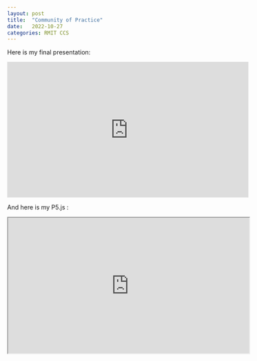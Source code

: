 ```yaml
---
layout: post
title:  "Community of Practice"
date:   2022-10-27 
categories: RMIT CCS
---
```



Here is my final presentation:
<iframe width="560" height="315" src="https://www.youtube.com/embed/3c3XfkvO1cE" title="YouTube video player" frameborder="0" allow="accelerometer; autoplay; clipboard-write; encrypted-media; gyroscope; picture-in-picture" allowfullscreen></iframe>



And here is my P5.js :

<iframe width="560" height="315" src="https://editor.p5js.org/s3849484/full/vY5JisXt8"></iframe>